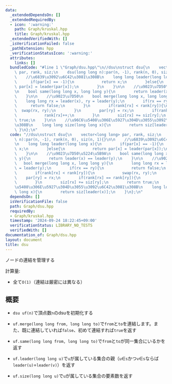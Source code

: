 ```yaml
---
data:
  _extendedDependsOn: []
  _extendedRequiredBy:
  - icon: ':warning:'
    path: Graph/kruskal.hpp
    title: Graph/kruskal.hpp
  _extendedVerifiedWith: []
  _isVerificationFailed: false
  _pathExtension: hpp
  _verificationStatusIcon: ':warning:'
  attributes:
    links: []
  bundledCode: "#line 1 \"Graph/dsu.hpp\"\n//dsu\nstruct dsu{\n    vector<long long>\
    \ par, rank, siz;\n    dsu(long long n):par(n, -1), rank(n, 0), siz(n, 1){}\n\n\
    \    //\u6839\u3092\u6C42\u3081\u308B\n    long long leader(long long x){\n  \
    \      if(par[x] == -1){\n            return x;\n        }else{\n            return\
    \ par[x] = leader(par[x]);\n        }\n    }\n\n    //\u9023\u7D50\u5224\u5B9A\
    \n    bool same(long long x, long long y){\n        return leader(x) == leader(y);\n\
    \    }\n\n    //\u9023\u7D50\n    bool merge(long long x, long long y){\n    \
    \    long long rx = leader(x), ry = leader(y);\n        if(rx == ry){\n      \
    \      return false;\n        }\n        if(rank[rx] < rank[ry]){\n          \
    \  swap(rx, ry);\n        }\n        par[ry] = rx;\n        if(rank[rx] == rank[ry]){\n\
    \            rank[rx]++;\n        }\n        siz[rx] += siz[ry];\n        return\
    \ true;\n    }\n\n    //\u96C6\u5408\u306E\u5927\u304D\u3055\u3092\u6C42\u3081\
    \u308B\n    long long size(long long x){\n        return siz[leader(x)];\n   \
    \ }\n};\n"
  code: "//dsu\nstruct dsu{\n    vector<long long> par, rank, siz;\n    dsu(long long\
    \ n):par(n, -1), rank(n, 0), siz(n, 1){}\n\n    //\u6839\u3092\u6C42\u3081\u308B\
    \n    long long leader(long long x){\n        if(par[x] == -1){\n            return\
    \ x;\n        }else{\n            return par[x] = leader(par[x]);\n        }\n\
    \    }\n\n    //\u9023\u7D50\u5224\u5B9A\n    bool same(long long x, long long\
    \ y){\n        return leader(x) == leader(y);\n    }\n\n    //\u9023\u7D50\n \
    \   bool merge(long long x, long long y){\n        long long rx = leader(x), ry\
    \ = leader(y);\n        if(rx == ry){\n            return false;\n        }\n\
    \        if(rank[rx] < rank[ry]){\n            swap(rx, ry);\n        }\n    \
    \    par[ry] = rx;\n        if(rank[rx] == rank[ry]){\n            rank[rx]++;\n\
    \        }\n        siz[rx] += siz[ry];\n        return true;\n    }\n\n    //\u96C6\
    \u5408\u306E\u5927\u304D\u3055\u3092\u6C42\u3081\u308B\n    long long size(long\
    \ long x){\n        return siz[leader(x)];\n    }\n};\n"
  dependsOn: []
  isVerificationFile: false
  path: Graph/dsu.hpp
  requiredBy:
  - Graph/kruskal.hpp
  timestamp: '2024-09-24 18:22:45+09:00'
  verificationStatus: LIBRARY_NO_TESTS
  verifiedWith: []
documentation_of: Graph/dsu.hpp
layout: document
title: dsu
---
```

ノードの連結を管理する

計算量:

* 全て`O(1)`（連結は厳密には異なる）

## 概要

* `dsu uf(n)`で頂点数`n`のdsuを初期化する

* `uf.merge(long long from, long long to)`で`from`と`to`を連結します。また、既に連結していれば`false`、初めて連結すれば`true`を返す

* `uf.same(long long from, long long to)`で`from`と`to`が同一集合にいるかを返す

* `uf.leader(long long u)`で`u`が属している集合の親（`u`∈`s`かつ`v`∈`s`ならば`leader(u)`=`leader(v)`）を返す

* `uf.size(long long u)`で`u`が属している集合の要素数を返す
